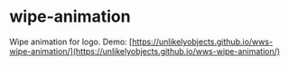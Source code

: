 # wipe-animation

Wipe animation for logo.
Demo: [https://unlikelyobjects.github.io/wws-wipe-animation/](https://unlikelyobjects.github.io/wws-wipe-animation/)
